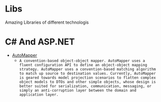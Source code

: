 # Libs
Amazing Libraries of different technologis


# C# And ASP.NET

  - [AutoMapper](https://www.nuget.org/packages/AutoMapper/2.2.0) 
    *  ```A convention-based object-object mapper. AutoMapper uses a fluent configuration API to define an object-object mapping strategy. AutoMapper uses a convention-based matching algorithm to match up source to destination values. Currently, AutoMapper is geared towards model projection scenarios to flatten complex object models to DTOs and other simple objects, whose design is better suited for serialization, communication, messaging, or simply an anti-corruption layer between the domain and application layer. ```
